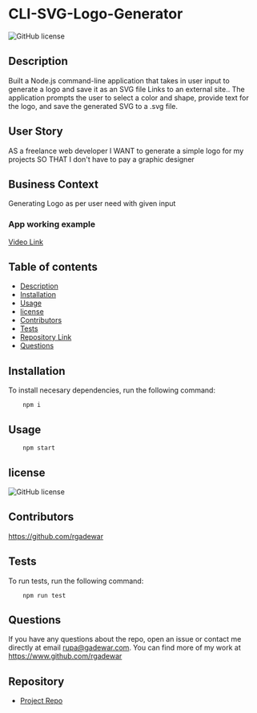 # CLI-SVG-Logo-Generator
![GitHub license](https://img.shields.io/badge/license-MIT-red)
  
## Description 

Built a Node.js command-line application that takes in user input to generate a logo and save it as an SVG file Links to an external site.. The application prompts the user to select a color and shape, provide text for the logo, and save the generated SVG to a .svg file.

## User Story

AS a freelance web developer
I WANT to generate a simple logo for my projects
SO THAT I don't have to pay a graphic designer

## Business Context
Generating Logo as per user need with given input

### App working example
[Video Link](https://drive.google.com/file/d/15UMQZIaq3aI1nr72xv_BR-rsFZvTV7UU/view)

## Table of contents

- [Description](#description)
- [Installation](#installation)
- [Usage](#usage)
- [license](#license)
- [Contributors](#contributors)
- [Tests](#tests)
- [Repository Link](#repository)
- [Questions](#questions)


## Installation
To install necesary dependencies, run the following command:

        npm i

## Usage

        npm start

## license

![GitHub license](https://img.shields.io/badge/license-MIT-red)

## Contributors

https://github.com/rgadewar

## Tests
To run tests, run the following command:

        npm run test

## Questions
If you have any questions about the repo, open an issue or contact me directly at email rupa@gadewar.com. You can find more of my work at
https://www.github.com/rgadewar

## Repository

- [Project Repo](https://github.com/rgadewar/CLI-SVG-Logo-Generator)

